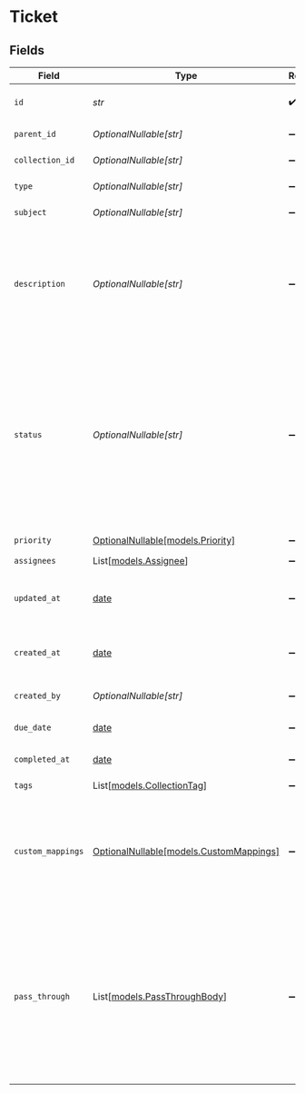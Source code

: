 # Ticket


## Fields

| Field                                                                                                                                                                    | Type                                                                                                                                                                     | Required                                                                                                                                                                 | Description                                                                                                                                                              | Example                                                                                                                                                                  |
| ------------------------------------------------------------------------------------------------------------------------------------------------------------------------ | ------------------------------------------------------------------------------------------------------------------------------------------------------------------------ | ------------------------------------------------------------------------------------------------------------------------------------------------------------------------ | ------------------------------------------------------------------------------------------------------------------------------------------------------------------------ | ------------------------------------------------------------------------------------------------------------------------------------------------------------------------ |
| `id`                                                                                                                                                                     | *str*                                                                                                                                                                    | :heavy_check_mark:                                                                                                                                                       | A unique identifier for an object.                                                                                                                                       | 12345                                                                                                                                                                    |
| `parent_id`                                                                                                                                                              | *OptionalNullable[str]*                                                                                                                                                  | :heavy_minus_sign:                                                                                                                                                       | The ticket's parent ID                                                                                                                                                   | 12345                                                                                                                                                                    |
| `collection_id`                                                                                                                                                          | *OptionalNullable[str]*                                                                                                                                                  | :heavy_minus_sign:                                                                                                                                                       | The ticket's collection ID                                                                                                                                               | 12345                                                                                                                                                                    |
| `type`                                                                                                                                                                   | *OptionalNullable[str]*                                                                                                                                                  | :heavy_minus_sign:                                                                                                                                                       | The ticket's type                                                                                                                                                        | Technical                                                                                                                                                                |
| `subject`                                                                                                                                                                | *OptionalNullable[str]*                                                                                                                                                  | :heavy_minus_sign:                                                                                                                                                       | Subject of the ticket                                                                                                                                                    | Technical Support Request                                                                                                                                                |
| `description`                                                                                                                                                            | *OptionalNullable[str]*                                                                                                                                                  | :heavy_minus_sign:                                                                                                                                                       | The ticket's description. HTML version of description is mapped if supported by the third-party platform                                                                 | I am facing issues with my internet connection                                                                                                                           |
| `status`                                                                                                                                                                 | *OptionalNullable[str]*                                                                                                                                                  | :heavy_minus_sign:                                                                                                                                                       | The current status of the ticket. Possible values include: open, in_progress, closed, or - in cases where there is no clear mapping - the original value passed through. | open                                                                                                                                                                     |
| `priority`                                                                                                                                                               | [OptionalNullable[models.Priority]](../models/priority.md)                                                                                                               | :heavy_minus_sign:                                                                                                                                                       | Priority of the ticket                                                                                                                                                   | high                                                                                                                                                                     |
| `assignees`                                                                                                                                                              | List[[models.Assignee](../models/assignee.md)]                                                                                                                           | :heavy_minus_sign:                                                                                                                                                       | N/A                                                                                                                                                                      |                                                                                                                                                                          |
| `updated_at`                                                                                                                                                             | [date](https://docs.python.org/3/library/datetime.html#date-objects)                                                                                                     | :heavy_minus_sign:                                                                                                                                                       | The date and time when the object was last updated.                                                                                                                      | 2020-09-30T07:43:32.000Z                                                                                                                                                 |
| `created_at`                                                                                                                                                             | [date](https://docs.python.org/3/library/datetime.html#date-objects)                                                                                                     | :heavy_minus_sign:                                                                                                                                                       | The date and time when the object was created.                                                                                                                           | 2020-09-30T07:43:32.000Z                                                                                                                                                 |
| `created_by`                                                                                                                                                             | *OptionalNullable[str]*                                                                                                                                                  | :heavy_minus_sign:                                                                                                                                                       | The user who created the object.                                                                                                                                         | 12345                                                                                                                                                                    |
| `due_date`                                                                                                                                                               | [date](https://docs.python.org/3/library/datetime.html#date-objects)                                                                                                     | :heavy_minus_sign:                                                                                                                                                       | Due date of the ticket                                                                                                                                                   | 2020-09-30T07:43:32.000Z                                                                                                                                                 |
| `completed_at`                                                                                                                                                           | [date](https://docs.python.org/3/library/datetime.html#date-objects)                                                                                                     | :heavy_minus_sign:                                                                                                                                                       | When the ticket was completed                                                                                                                                            | 2020-09-30T07:43:32.000Z                                                                                                                                                 |
| `tags`                                                                                                                                                                   | List[[models.CollectionTag](../models/collectiontag.md)]                                                                                                                 | :heavy_minus_sign:                                                                                                                                                       | N/A                                                                                                                                                                      |                                                                                                                                                                          |
| `custom_mappings`                                                                                                                                                        | [OptionalNullable[models.CustomMappings]](../models/custommappings.md)                                                                                                   | :heavy_minus_sign:                                                                                                                                                       | When custom mappings are configured on the resource, the result is included here.                                                                                        |                                                                                                                                                                          |
| `pass_through`                                                                                                                                                           | List[[models.PassThroughBody](../models/passthroughbody.md)]                                                                                                             | :heavy_minus_sign:                                                                                                                                                       | The pass_through property allows passing service-specific, custom data or structured modifications in request body when creating or updating resources.                  |                                                                                                                                                                          |